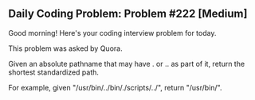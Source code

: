 ## Daily Coding Problem: Problem #222 [Medium]

Good morning! Here's your coding interview problem for today.

This problem was asked by Quora.

Given an absolute pathname that may have . or .. as part of it, return the shortest standardized path.

For example, given "/usr/bin/../bin/./scripts/../", return "/usr/bin/".
